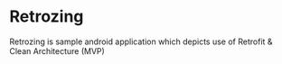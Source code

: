 # Retrozing
Retrozing is sample android application which depicts use of Retrofit &amp; Clean Architecture (MVP)
